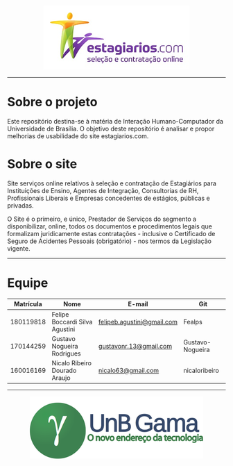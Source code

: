 <p align='center'>
  <a href="https://www.estagiarios.com/vagas_estagio_V3.asp" target="_blank">
    <img src="./images/logo-site.jpg"/>
  </a>
</p>

- - -
# Sobre o projeto

Este repositório destina-se à matéria de Interação Humano-Computador da Universidade de Brasília. O objetivo deste repositório é analisar e propor melhorias de usabilidade do site estagiarios.com.

# Sobre o site
Site serviços online relativos à seleção e contratação de Estagiários para Instituições de Ensino, Agentes de Integração, Consultorias de RH, Profissionais Liberais e Empresas concedentes de estágios, públicas e privadas.

O Site é o primeiro, e único, Prestador de Serviços do segmento a disponibilizar, online, todos os documentos e procedimentos legais que formalizam juridicamente estas contratações - inclusive o Certificado de Seguro de Acidentes Pessoais (obrigatório) - nos termos da Legislação vigente.

- - -
# Equipe

| Matrícula | Nome                           | E-mail                     | Git              |
| --------- | ------------------------------ | -------------------------- | ---------------- |
| 180119818 | Felipe Boccardi Silva Agustini | felipeb.agustini@gmail.com | Fealps           |
| 170144259 | Gustavo Nogueira Rodrigues     | gustavonr.13@gmail.com     | Gustavo-Nogueira |
| 160016169 | Nicalo Ribeiro Dourado Araujo  | nicalo63@gmail.com         | nicaloribeiro    |


- - -

<p align='center'>
  <a href="https://fga.unb.br/" target="blank"> <img src="./images/portal-fga.png"/></a>
</p>
